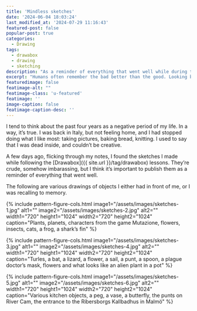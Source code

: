 ```yaml
---
title: 'Mindless sketches'
date: '2024-06-04 18:03:24'
last_modified_at: '2024-07-29 11:16:43'
featured-post: false
popular-post: true
categories:
  - Drawing
tags:
  - drawabox
  - drawing
  - sketching
description: "As a reminder of everything that went well while during the past four years, I published the sketches I made while following the Drawabox lessons."
excerpt: "Humans often remember the bad better than the good. Looking back with kindness and critical thinking can be beneficial."
featuredimage: false
featimage-alt: ""
featimage-class: 'u-featured'
featimage: ''
image-caption: false
featimage-caption-desc: ''
---
```

I tend to think about the past four years as a negative period of my life. In a way, it’s true. I was back in Italy, but not feeling home, and I had stopped doing what I like most: taking pictures, baking bread, knitting. I used to say that I was dead inside, and couldn’t be creative.

A few days ago, flicking through my notes, I found the sketches I made while following the [Drawabox]({{ site.url }}/tag/drawabox) lessons. They’re crude, somehow imbarassing, but I think it’s important to publish them as a reminder of everything that went well.

The following are various drawings of objects I either had in front of me, or I was recalling to memory.

{% include pattern-figure-cols.html image1="/assets/images/sketches-1.jpg" alt1="" image2="/assets/images/sketches-2.jpg" alt2="" width1="720" height1="1024" width2="720" height2="1024" caption="Plants, planets, characters from the game Mutazione, flowers, insects, cats, a frog, a shark’s fin" %}

{% include pattern-figure-cols.html image1="/assets/images/sketches-3.jpg" alt1="" image2="/assets/images/sketches-4.jpg" alt2="" width1="720" height1="1024" width2="720" height2="1024" caption="Turles, a bat, a lizard, a flower, a sail, a punt, a spoon, a plague doctor’s mask, flowers and what looks like an alien plant in a pot" %}

{% include pattern-figure-cols.html image1="/assets/images/sketches-5.jpg" alt1="" image2="/assets/images/sketches-6.jpg" alt2="" width1="720" height1="1024" width2="720" height2="1024" caption="Various kitchen objects, a peg, a vase, a butterfly, the punts on River Cam, the entrance to the Ribersborgs Kallbadhus in Malm&ouml;" %}
